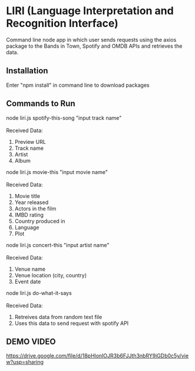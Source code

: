 # LIRI (Language Interpretation and Recognition Interface)

Command line node app in which user sends requests using the axios package to the Bands in Town, Spotify and OMDB APIs and retrieves the data.

## Installation
Enter "npm install" in command line to download packages 

## Commands to Run

node liri.js spotify-this-song "input track name" <br /><br />
Received Data: <br />
1. Preview URL
2. Track name
3. Artist
4. Album

node liri.js movie-this "input movie name" <br /><br />
Received Data: <br />
1. Movie title
2. Year released
3. Actors in the film
4. IMBD rating
5. Country produced in
6. Language
7. Plot

node liri.js concert-this "input artist name" <br /><br />
Received Data: <br />
1. Venue name
2. Venue location (city, country)
3. Event date

node liri.js do-what-it-says <br /><br />
Received Data: <br />
1. Retreives data from random text file
2. Uses this data to send request with spotify API

## DEMO VIDEO

https://drive.google.com/file/d/18pHlonIOJR3b6FJJth3nbRY9iGDb0c5y/view?usp=sharing
